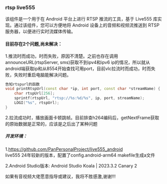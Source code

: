 ### rtsp live555

该组件是一个用于在 Android 平台上进行 RTSP 推流的工具，基于 Live555 库实现。通过该组件，您可以方便地将 Android 设备上的音频和视频流推送到 RTSP 服务器，以便进行实时流媒体传输。


#### 目前存在2个问题,尚未解决：

1.推流时而成功，时而失败，原因不清楚。之前也存在调用announceURL(rtspServer, sms)获取不到ipv4和ipv6 ip的情况，所以就从android端获取ip和从8554开始查找可用port，目前vlc拉流时而成功，时而失败，失败时重启电脑能解决问题。
```cpp
告知rtspurl的函数
void printRtspUrl(const char *ip, int port, const char *streamName) {
    char rtspUrl[256];
    sprintf(rtspUrl, "rtsp://%s:%d/%s", ip, port, streamName);
    LOGI("%s", rtspUrl);
}
```

2.拉流成功时，播放画面卡顿跳帧。目前排查h264编码后，getNextFrame获取的原始数据是正常的，应该是之后出了某种问题


##### 开发环境：
1.https://github.com/PanPersonalProject/live555_android  
live555 24年较新的版本，配置了config.android-arm64 makefile生成a文件

2.Android Studio版本: Android Studio Koala | 2023.3.2 Canary 2

如果有音视频大佬愿意指导或建议，我将不胜感激,谢谢!!!